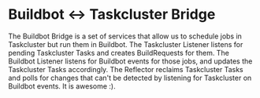 # Buildbot <-> Taskcluster Bridge
The Buildbot Bridge is a set of services that allow us to schedule jobs in Taskcluster but run them in Buildbot. The Taskcluster Listener listens for pending Taskcluster Tasks and creates BuildRequests for them. The Buildbot Listener listens for Buildbot events for those jobs, and updates the Taskcluster Tasks accordingly. The Reflector reclaims Taskcluster Tasks and polls for changes that can't be detected by listening for Taskcluster on Buildbot events. It is awesome :).
